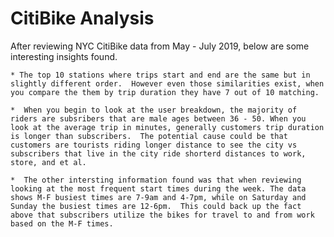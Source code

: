 # CitiBike Analysis

After reviewing NYC CitiBike data from May - July 2019, below are some interesting insights found.

    * The top 10 stations where trips start and end are the same but in slightly different order.  However even those similarities exist, when you compare the them by trip duration they have 7 out of 10 matching.
  
    *  When you begin to look at the user breakdown, the majority of riders are subsribers that are male ages between 36 - 50. When you look at the average trip in minutes, generally customers trip duration is longer than subscribers.  The potential cause could be that customers are tourists riding longer distance to see the city vs subscribers that live in the city ride shorterd distances to work, store, and et al. 
  
    *  The other intersting information found was that when reviewing looking at the most frequent start times during the week. The data shows M-F busiest times are 7-9am and 4-7pm, while on Saturday and Sunday the busiest times are 12-6pm.  This could back up the fact above that subscribers utilize the bikes for travel to and from work based on the M-F times. 